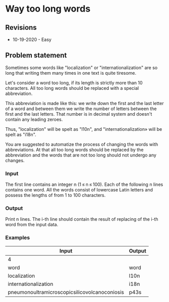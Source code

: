 # Way too long words

## Revisions
* 10-19-2020 - Easy

## Problem statement

Sometimes some words like "localization" or "internationalization" are so long that writing them many times in one text is quite tiresome.

Let's consider a word too long, if its length is strictly more than 10 characters. All too long words should be replaced with a special abbreviation.

This abbreviation is made like this: we write down the first and the last letter of a word and between them we write the number of letters between the first and the last letters. That number is in decimal system and doesn't contain any leading zeroes.

Thus, "localization" will be spelt as "l10n", and "internationalization» will be spelt as "i18n".

You are suggested to automatize the process of changing the words with abbreviations. At that all too long words should be replaced by the abbreviation and the words that are not too long should not undergo any changes.

### Input

The first line contains an integer n (1 ≤ n ≤ 100). Each of the following n lines contains one word. All the words consist of lowercase Latin letters and possess the lengths of from 1 to 100 characters.

### Output

Print n lines. The i-th line should contain the result of replacing of the i-th word from the input data.

### Examples

| Input | Output |
| ----- | ------ |
| 4     |        |  
| word  | word   |
| localization | l10n |
| internationalization | i18n | 
| pneumonoultramicroscopicsilicovolcanoconiosis | p43s |
